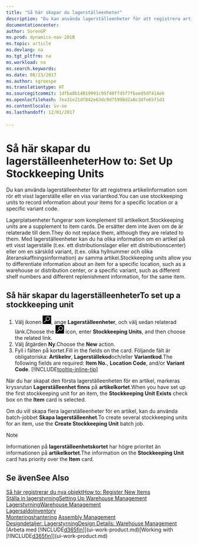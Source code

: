 ```yaml
---
title: "Så här skapar du lagerställeenheter"
description: "Du kan använda lagerställeenheter för att registrera artikelinformation som rör ett visst lagerställe eller en viss variantkod."
documentationcenter: 
author: SorenGP
ms.prod: dynamics-nav-2018
ms.topic: article
ms.devlang: na
ms.tgt_pltfrm: na
ms.workload: na
ms.search.keywords: 
ms.date: 08/23/2017
ms.author: sgroespe
ms.translationtype: HT
ms.sourcegitcommit: 1dfba8b14019991c95f40ffd5f7fbaed5df414eb
ms.openlocfilehash: 7ea31e21df842e63dc9d75998d2a0c3dfe65f1d3
ms.contentlocale: sv-se
ms.lasthandoff: 12/01/2017

---
```

# <a name="how-to-set-up-stockkeeping-units"></a><span data-ttu-id="96a66-103">Så här skapar du lagerställeenheter</span><span class="sxs-lookup"><span data-stu-id="96a66-103">How to: Set Up Stockkeeping Units</span></span>
<span data-ttu-id="96a66-104">Du kan använda lagerställeenheter för att registrera artikelinformation som rör ett visst lagerställe eller en viss variantkod.</span><span class="sxs-lookup"><span data-stu-id="96a66-104">You can use stockkeeping units to record information about your items for a specific location or a specific variant code.</span></span>  

 <span data-ttu-id="96a66-105">Lagerplatsenheter fungerar som komplement till artikelkort.</span><span class="sxs-lookup"><span data-stu-id="96a66-105">Stockkeeping units are a supplement to item cards.</span></span> <span data-ttu-id="96a66-106">De ersätter dem inte även om de är relaterade till dem.</span><span class="sxs-lookup"><span data-stu-id="96a66-106">They do not replace them, although they are related to them.</span></span> <span data-ttu-id="96a66-107">Med lagerställeenheter kan du ha olika information om en artikel på ett visst lagerställe (t.ex. ett distributionslager eller ett distributionscenter) eller om en särskild variant, (t.ex. olika hyllnummer och olika återanskaffningsinformation) av samma artikel.</span><span class="sxs-lookup"><span data-stu-id="96a66-107">Stockkeeping units allow you to differentiate information about an item for a specific location, such as a warehouse or distribution center, or a specific variant, such as different shelf numbers and different replenishment information, for the same item.</span></span>  

## <a name="to-set-up-a-stockkeeping-unit"></a><span data-ttu-id="96a66-108">Så här skapar du lagerställeenheter</span><span class="sxs-lookup"><span data-stu-id="96a66-108">To set up a stockkeeping unit</span></span>  

1.  <span data-ttu-id="96a66-109">Välj ikonen ![Söka efter sida eller rapport](media/ui-search/search_small.png "ikonen Söka efter sida eller rapport"), ange **Lagerställeenheter**, och välj sedan relaterad länk.</span><span class="sxs-lookup"><span data-stu-id="96a66-109">Choose the ![Search for Page or Report](media/ui-search/search_small.png "Search for Page or Report icon") icon, enter **Stockkeeping Units**, and then choose the related link.</span></span>  
2.  <span data-ttu-id="96a66-110">Välj åtgärden **Ny**.</span><span class="sxs-lookup"><span data-stu-id="96a66-110">Choose the **New** action.</span></span>  
3.  <span data-ttu-id="96a66-111">Fyll i fälten på kortet.</span><span class="sxs-lookup"><span data-stu-id="96a66-111">Fill in the fields on the card.</span></span> <span data-ttu-id="96a66-112">Följande fält är obligatoriska: **Artikelnr**, **Lagerställekod**och/eller **Variantkod**.</span><span class="sxs-lookup"><span data-stu-id="96a66-112">The following fields are required: **Item No.**, **Location Code**, and/or **Variant Code**.</span></span> [!INCLUDE[tooltip-inline-tip](includes/tooltip-inline-tip_md.md)]  

<span data-ttu-id="96a66-113">När du har skapat den första lagerställeenheten för en artikel, markeras kryssrutan **Lagerställeenhet finns** på **artikelkortet**.</span><span class="sxs-lookup"><span data-stu-id="96a66-113">When you have set up the first stockkeeping unit for an item, the **Stockkeeping Unit Exists** check box on the **Item** card is selected.</span></span>  

<span data-ttu-id="96a66-114">Om du vill skapa flera lagerställeenheter för en artikel, kan du använda batch-jobbet **Skapa lagerställeenhet**.</span><span class="sxs-lookup"><span data-stu-id="96a66-114">To create several stockkeeping units for an item, use the **Create Stockkeeping Unit** batch job.</span></span>  

> [!NOTE]  
>  <span data-ttu-id="96a66-115">Informationen på **lagerställeenhetskortet** har högre prioritet än informationen på **artikelkortet**.</span><span class="sxs-lookup"><span data-stu-id="96a66-115">The information on the **Stockkeeping Unit** card has priority over the **Item** card.</span></span>  

## <a name="see-also"></a><span data-ttu-id="96a66-116">Se även</span><span class="sxs-lookup"><span data-stu-id="96a66-116">See Also</span></span>  
[<span data-ttu-id="96a66-117">Så här registrerar du nya objekt</span><span class="sxs-lookup"><span data-stu-id="96a66-117">How to: Register New Items</span></span>](inventory-how-register-new-items.md)  
[<span data-ttu-id="96a66-118">Ställa in lagerstyrning</span><span class="sxs-lookup"><span data-stu-id="96a66-118">Setting Up Warehouse Management</span></span>](warehouse-setup-warehouse.md)  
[<span data-ttu-id="96a66-119">Lagerstyrning</span><span class="sxs-lookup"><span data-stu-id="96a66-119">Warehouse Management</span></span>](warehouse-manage-warehouse.md)  
[<span data-ttu-id="96a66-120">Lagersaldo</span><span class="sxs-lookup"><span data-stu-id="96a66-120">Inventory</span></span>](inventory-manage-inventory.md)  
<span data-ttu-id="96a66-121">[Monteringshantering](assembly-assemble-items.md)  </span><span class="sxs-lookup"><span data-stu-id="96a66-121">[Assembly Management](assembly-assemble-items.md)  </span></span>  
[<span data-ttu-id="96a66-122">Designdetaljer: Lagerstyrning</span><span class="sxs-lookup"><span data-stu-id="96a66-122">Design Details: Warehouse Management</span></span>](design-details-warehouse-management.md)  
<span data-ttu-id="96a66-123">[Arbeta med [!INCLUDE[d365fin](includes/d365fin_md.md)]](ui-work-product.md)</span><span class="sxs-lookup"><span data-stu-id="96a66-123">[Working with [!INCLUDE[d365fin](includes/d365fin_md.md)]](ui-work-product.md)</span></span>  

